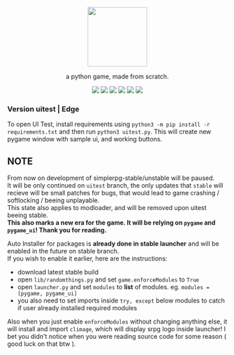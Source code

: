 <p align="center"> <image src="srpg-uitest.svg" height=136/> <p/>
<p align="center"> a python game, made from scratch. </center>
<p align="center">
  <image src="https://img.shields.io/github/last-commit/reversee-dev/simplerpg/stable?style=flat-plastic"/>
  <image src="https://img.shields.io/github/repo-size/reversee-dev/simplerpg?style=flat-plastic"/>
  <image src="https://img.shields.io/github/stars/reversee-dev/simplerpg?style=social"/>
  <image src="https://img.shields.io/badge/python-3.10-blueviolet?style=flat-plastic"/>
  <image src="https://img.shields.io/badge/version-uitest-ff69b4?style=flat-plastic"/>
  <image src="https://img.shields.io/badge/stable-ff6ba2?style=flat-plastic"/>
</p>

### Version uitest | Edge
To open UI Test, install requirements using ```python3 -m pip install -r requirements.txt``` and then run ```python3 uitest.py```. This will create new pygame window with sample ui, and working buttons.  

## NOTE
From now on development of simplerpg-stable/unstable will be paused.   
It will be only continued on ```uitest``` branch, the only updates that ```stable``` will recieve will be small patches for bugs, that would lead to game crashing / softlocking / beeing unplayable.  
This state also applies to modloader, and will be removed upon uitest beeing stable.   
**This also marks a new era for the game. It will be relying on ```pygame``` and ```pygame_ui```! Thank you for reading.**  

Auto Installer for packages is **already done in stable launcher** and will be enabled in the future on stable branch.  
If you wish to enable it earlier, here are the instructions:
* download latest stable build 
* open ```lib/randomthings.py``` and set ```game.enforceModules``` to ``True``
* open ```launcher.py``` and set ```modules``` to **list** of modules. eg. ```modules = [pygame, pygame_ui]```
* you also need to set imports inside ```try, except``` below modules to catch if user already installed required modules

Also when you just enable ```enforceModules``` without changing anything else, it will install and import ```climage```, which will display srpg logo inside launcher! I bet you didn't notice when you were reading source code for some reason ( good luck on that btw ).
